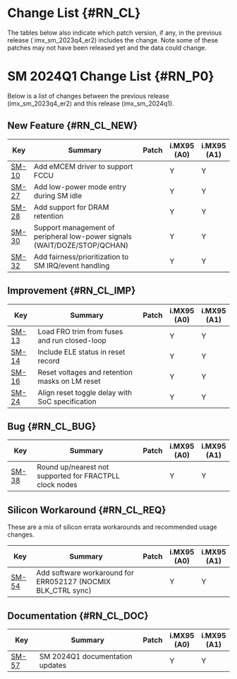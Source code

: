 Change List {#RN_CL}
===========

The tables below also indicate which patch version, if any, in the previous release (
imx_sm_2023q4_er2) includes the change. Note some of these patches may not have been released yet and
the data could change.

SM 2024Q1 Change List {#RN_P0}
====================================

Below is a list of changes between the previous release (imx_sm_2023q4_er2) and this release (imx_sm_2024q1).

New Feature {#RN_CL_NEW}
------------

| Key     | Summary                        | Patch | i.MX95<br> (A0) | i.MX95<br> (A1) |
|------------|-------------------------------|-------|---|---|
| [SM-10](https://jira.sw.nxp.com/projects/SM/issues/SM-10) | Add eMCEM driver to support FCCU |   | Y | Y |
| [SM-27](https://jira.sw.nxp.com/projects/SM/issues/SM-27) | Add low-power mode entry during SM idle |   | Y | Y |
| [SM-28](https://jira.sw.nxp.com/projects/SM/issues/SM-28) | Add support for DRAM retention |   | Y | Y |
| [SM-30](https://jira.sw.nxp.com/projects/SM/issues/SM-30) | Support management of peripheral low-power signals (WAIT/DOZE/STOP/QCHAN) |   | Y | Y |
| [SM-32](https://jira.sw.nxp.com/projects/SM/issues/SM-32) | Add fairness/prioritization to SM IRQ/event handling |   | Y | Y |

Improvement {#RN_CL_IMP}
------------

| Key     | Summary                        | Patch | i.MX95<br> (A0) | i.MX95<br> (A1) |
|------------|-------------------------------|-------|---|---|
| [SM-13](https://jira.sw.nxp.com/projects/SM/issues/SM-13) | Load FRO trim from fuses and run closed-loop |   | Y | Y |
| [SM-14](https://jira.sw.nxp.com/projects/SM/issues/SM-14) | Include ELE status in reset record |   | Y | Y |
| [SM-16](https://jira.sw.nxp.com/projects/SM/issues/SM-16) | Reset voltages and retention masks on LM reset |   | Y | Y |
| [SM-24](https://jira.sw.nxp.com/projects/SM/issues/SM-24) | Align reset toggle delay with SoC specification |   | Y | Y |

Bug {#RN_CL_BUG}
------------

| Key     | Summary                        | Patch | i.MX95<br> (A0) | i.MX95<br> (A1) |
|------------|-------------------------------|-------|---|---|
| [SM-38](https://jira.sw.nxp.com/projects/SM/issues/SM-38) | Round up/nearest not supported for FRACTPLL clock nodes |   | Y | Y |

Silicon Workaround {#RN_CL_REQ}
------------

These are a mix of silicon errata workarounds and recommended usage changes.

| Key     | Summary                        | Patch | i.MX95<br> (A0) | i.MX95<br> (A1) |
|------------|-------------------------------|-------|---|---|
| [SM-54](https://jira.sw.nxp.com/projects/SM/issues/SM-54) | Add software workaround for ERR052127 (NOCMIX BLK_CTRL sync) |   | Y | Y |

Documentation {#RN_CL_DOC}
------------

| Key     | Summary                        | Patch | i.MX95<br> (A0) | i.MX95<br> (A1) |
|------------|-------------------------------|-------|---|---|
| [SM-57](https://jira.sw.nxp.com/projects/SM/issues/SM-57) | SM 2024Q1 documentation updates |   | Y | Y |

